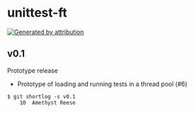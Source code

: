 unittest-ft
===========

[![Generated by attribution][attribution-badge]][attribution-url]


v0.1
----

Prototype release

- Prototype of loading and running tests in a thread pool (#6)

```text
$ git shortlog -s v0.1
    10	Amethyst Reese
```

[attribution-badge]:
    https://img.shields.io/badge/generated%20by-attribution-informational
[attribution-url]: https://attribution.omnilib.dev
